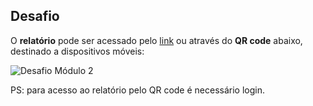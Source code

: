 ## Desafio


O **relatório** pode ser acessado pelo 
[link](https://app.powerbi.com/view?r=eyJrIjoiYzExYzg2YmQtOWRkMy00ODViLTg0NTUtMTFkNjFjNGE5MTJjIiwidCI6IjdlOTNlMjg2LWIyOWEtNDQ1NC1hNDFhLWU4NDE5ZWM5ZGViNSJ9&pageName=ReportSection) ou através do **QR code** abaixo, destinado a dispositivos móveis:

![Desafio Módulo 2](https://user-images.githubusercontent.com/63553829/91725529-41735580-eb75-11ea-85d6-7271408ce896.jpg)

PS: para acesso ao relatório pelo QR code é necessário login.
